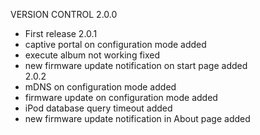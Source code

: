VERSION CONTROL
2.0.0
- First release
2.0.1
- captive portal on configuration mode added
- execute album not working fixed<br>
- new firmware update notification on start page added<br>
2.0.2
- mDNS on configuration mode added<br>
- firmware update on configuration mode added<br>
- iPod database query timeout added<br>
- new firmware update notification in About page added<br>

